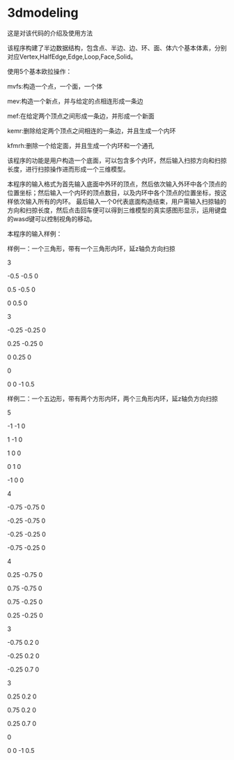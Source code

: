 # 3dmodeling
这是对该代码的介绍及使用方法

该程序构建了半边数据结构，包含点、半边、边、环、面、体六个基本体素，分别对应Vertex,HalfEdge,Edge,Loop,Face,Solid。

使用5个基本欧拉操作：

mvfs:构造一个点，一个面，一个体

mev:构造一个新点，并与给定的点相连形成一条边

mef:在给定两个顶点之间形成一条边，并形成一个新面

kemr:删除给定两个顶点之间相连的一条边，并且生成一个内环

kfmrh:删除一个给定面，并且生成一个内环和一个通孔

该程序的功能是用户构造一个底面，可以包含多个内环，然后输入扫掠方向和扫掠长度，进行扫掠操作进而形成一个三维模型。

本程序的输入格式为首先输入底面中外环的顶点，然后依次输入外环中各个顶点的位置坐标；然后输入一个内环的顶点数目，以及内环中各个顶点的位置坐标，按这样依次输入所有的内环。
最后输入一个0代表底面构造结束，用户需输入扫掠轴的方向和扫掠长度，然后点击回车便可以得到三维模型的真实感图形显示，运用键盘的wasd键可以控制视角的移动。

本程序的输入样例：

样例一：一个三角形，带有一个三角形内环，延z轴负方向扫掠

3

-0.5 -0.5 0

0.5 -0.5 0

0 0.5 0

3

-0.25 -0.25 0

0.25 -0.25 0

0 0.25 0

0

0 0 -1 0.5

样例二：一个五边形，带有两个方形内环，两个三角形内环，延z轴负方向扫掠

5

-1 -1 0

1 -1 0

1 0 0

0 1 0

-1 0 0

4

-0.75 -0.75 0

-0.25 -0.75 0

-0.25 -0.25 0

-0.75 -0.25 0

4

0.25 -0.75 0

0.75 -0.75 0

0.75 -0.25 0

0.25 -0.25 0

3

-0.75 0.2 0

-0.25 0.2 0

-0.25 0.7 0

3

0.25 0.2 0

0.75 0.2 0

0.25 0.7 0

0

0 0 -1 0.5
